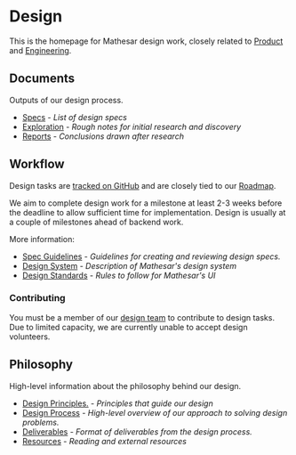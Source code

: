 # Design

This is the homepage for Mathesar design work, closely related to [Product](/product) and [Engineering](/engineering).

## Documents
Outputs of our design process.

- [Specs](/design/specs) - *List of design specs*
- [Exploration](/design/exploration) - *Rough notes for initial research and discovery*
- [Reports](/design/reports) - *Conclusions drawn after research*

## Workflow
Design tasks are [tracked on GitHub](https://github.com/mathesar-foundation/mathesar/issues?q=is%3Aopen+is%3Aissue+label%3A%22work%3A+design%22) and are closely tied to our [Roadmap](/product/roadmap). 

We aim to complete design work for a milestone at least 2-3 weeks before the deadline to allow sufficient time for implementation. Design is usually at a couple of milestones ahead of backend work.

More information:

- [Spec Guidelines](/design/process/review-guidelines) - *Guidelines for creating and reviewing design specs.*
- [Design System](/design/process/design-system) - *Description of Mathesar's design system*
- [Design Standards](/design/standards) - *Rules to follow for Mathesar's UI*

### Contributing
You must be a member of our [design team](/team) to contribute to design tasks. Due to limited capacity, we are currently unable to accept design volunteers.

## Philosophy
High-level information about the philosophy behind our design.

- [Design Principles.](/design/design-principles) - *Principles that guide our design*
- [Design Process](/design/process) - *High-level overview of our approach to solving design problems.*
- [Deliverables](/design/process/deliverables) - *Format of deliverables from the design process.*
- [Resources](/design/resources) - *Reading and external resources*
